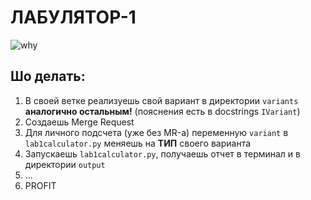 # ЛАБУЛЯТОР-1

![why](https://user-images.githubusercontent.com/42671363/164080860-dd30533f-a3fc-4996-92ea-0abaebc1bef8.png)

## Шо делать:
1. В своей ветке реализуешь свой вариант в директории `variants` **аналогично остальным!** (пояснения есть в docstrings `IVariant`)
2. Создаешь Merge Request
3. Для личного подсчета (уже без MR-а) переменную `variant` в `lab1calculator.py` меняешь на **ТИП** своего варианта
4. Запускаешь `lab1calculator.py`, получаешь отчет в терминал и в директории `output`
5. ...
6. PROFIT
